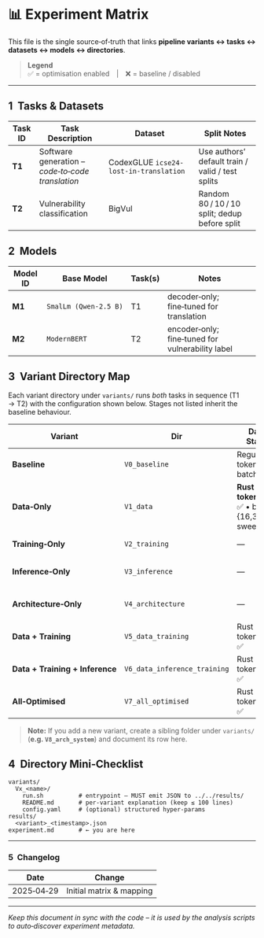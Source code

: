 # 📊 Experiment Matrix

This file is the single source‑of‑truth that links **pipeline variants ↔ tasks ↔ datasets ↔ models ↔ directories**.

> **Legend**  
> ✅ = optimisation enabled | ❌ = baseline / disabled

---

## 1  Tasks & Datasets

| Task ID | Task Description | Dataset | Split Notes |
|---------|-----------------|---------|-------------|
| **T1**  | Software generation – *code‑to‑code translation* | CodexGLUE `icse24-lost-in-translation` | Use authors’ default train / valid / test splits |
| **T2**  | Vulnerability classification | BigVul | Random 80 / 10 / 10 split; dedup before split |


## 2  Models

| Model ID | Base Model | Task(s) | Notes |
|----------|------------|---------|-------|
| **M1**   | `SmalLm (Qwen‑2.5 B)` | T1 | decoder‑only; fine‑tuned for translation |
| **M2**   | `ModernBERT` | T2 | encoder‑only; fine‑tuned for vulnerability label |


## 3  Variant Directory Map

Each variant directory under `variants/` runs *both* tasks in sequence (T1 → T2) with the configuration shown below. Stages not listed inherit the baseline behaviour.

| Variant | Dir | Data Stage | Arch. Stage | Training Stage | System Stage | Inference Stage |
|---------|-----|------------|-------------|----------------|--------------|-----------------|
| **Baseline** | `V0_baseline` | Regular tokenizer • batch 32 | FP32 weights | SGD / AdamW FP32 | Default power | Full layers |
| **Data‑Only** | `V1_data` | **Rust tokenizer** ✅ • batch {16,32,64} sweep | — | — | — | — |
| **Training‑Only** | `V2_training` | — | — | **GradAccum + AMP** ✅ | — | — |
| **Inference‑Only** | `V3_inference` | — | — | — | — | **Layer skipping** ✅ |
| **Architecture‑Only** | `V4_architecture` | — | **INT8 / FP8 quant** ✅ | — | — | — |
| **Data + Training** | `V5_data_training` | Rust tokenizer ✅ | — | GradAccum + AMP ✅ | — | — |
| **Data + Training + Inference** | `V6_data_inference_training` | Rust tokenizer ✅ | — | GradAccum + AMP ✅ | — | Layer skipping ✅ |
| **All‑Optimised** | `V7_all_optimised` | Rust tokenizer ✅ | INT8/FP8 ✅ | GradAccum + AMP ✅ | **Power‑cap + DVFS** ✅ | Layer skipping ✅ |

> **Note:** If you add a new variant, create a sibling folder under `variants/` (**e.g. `V8_arch_system`**) and document its row here.


## 4  Directory Mini‑Checklist

```
variants/
  Vx_<name>/
    run.sh          # entrypoint – MUST emit JSON to ../../results/
    README.md       # per‑variant explanation (keep ≤ 100 lines)
    config.yaml     # (optional) structured hyper‑params
results/
  <variant>_<timestamp>.json
experiment.md       # ← you are here
```

---

### 5  Changelog

| Date | Change |
|------|--------|
| 2025‑04‑29 | Initial matrix & mapping |

---

*Keep this document in sync with the code – it is used by the analysis scripts to auto‑discover experiment metadata.*

